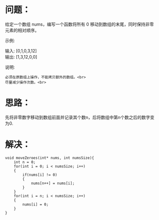 问题：
======
给定一个数组 nums，编写一个函数将所有 0 移动到数组的末尾，同时保持非零元素的相对顺序。<br>

示例:<br>

输入: [0,1,0,3,12]<br>
输出: [1,3,12,0,0]<br>

说明:<br>

    必须在原数组上操作，不能拷贝额外的数组。<br>
    尽量减少操作次数。<br>

思路：
======
先将非零数字移动到数组前面并记录其个数n，后将数组中第n个数之后的数字变为0.

解决：
=======
```
void moveZeroes(int* nums, int numsSize){
    int n = 0;
    for(int i = 0; i < numsSize; i++)
    {
        if(nums[i] != 0)
        {
            nums[n++] = nums[i];
        }
    }
    for(int i = n; i < numsSize; i++)
    {
        nums[i] = 0;
    }
}
```

